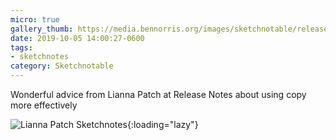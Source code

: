 ```yaml
---
micro: true
gallery_thumb: https://media.bennorris.org/images/sketchnotable/release-notes-2019/release-notes-2019-patch.jpg
date: 2019-10-05 14:00:27-0600
tags:
- sketchnotes
category: Sketchnotable
---
```


Wonderful advice from Lianna Patch at Release Notes about using copy more effectively

![Lianna Patch Sketchnotes](https://media.bennorris.org/images/sketchnotable/release-notes-2019/release-notes-2019-patch.jpg){:loading="lazy"}